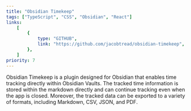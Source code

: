 ```yaml
---
title: "Obsidian Timekeep"
tags: ["TypeScript", "CSS", "Obsidian", "React"]
links:
    [
        {
            type: "GITHUB",
            link: "https://github.com/jacobtread/obsidian-timekeep",
        },
    ]
priority: 7
---
```


Obsidian Timekeep is a plugin designed for Obsidian that enables time tracking directly within Obsidian Vaults. The tracked time information is stored within the markdown directly and can continue tracking even when the app is closed. Moreover, the tracked data can be exported to a variety of formats, including Markdown, CSV, JSON, and PDF.